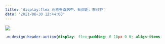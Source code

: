 ```yaml
---
title: 'display:flex 元素垂直居中，有间距，右对齐'
date: '2021-08-30 12:44:00'
---   
```

 

![](https://img-blog.csdnimg.cn/20210830124255199.png?x-oss-processimage/watermark,type_ZHJvaWRzYW5zZmFsbGJhY2s,shadow_50,text_Q1NETiBA5b6Q5ZCM5L-d,size_20,color_FFFFFF,t_70,g_se,x_16)

```css
.m-design-header-action{display: flex;padding: 0 18px 0 0; align-items: center; width: 180px;gap: 8px;text-align: right;justify-content: flex-end;}
```
